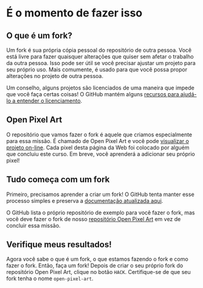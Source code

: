 # É o momento de fazer isso

## O que é um fork?

Um fork é sua própria cópia pessoal do repositório de outra pessoa. Você está livre para fazer quaisquer alterações que quiser sem afetar o trabalho da outra pessoa. Isso pode ser útil se você precisar ajustar um projeto para seu próprio uso. Mais comumente, é usado para que você possa propor alterações no projeto de outra pessoa.

Um conselho, alguns projetos são licenciados de uma maneira que impede que você faça certas coisas! O GitHub mantém alguns [recursos para ajudá-lo a entender o licenciamento](https://help.github.com/en/articles/licensing-a-repository).

## Open Pixel Art

O repositório que vamos fazer o fork é aquele que criamos especialmente para essa missão. É chamado de Open Pixel Art e você pode [visualizar o projeto on-line](https://open-pixel-art.com). Cada pixel desta página da Web foi colocado por alguém que concluiu este curso. Em breve, você aprenderá a adicionar seu próprio pixel!

## Tudo começa com um fork

Primeiro, precisamos aprender a criar um fork! O GitHub tenta manter esse processo simples e preserva a [documentação atualizada aqui](https://help.github.com/en/articles/fork-a-repo#fork-an-example-repository).

O GitHub lista o próprio repositório de exemplo para você fazer o fork, mas você deve fazer o fork de nosso [repositório Open Pixel Art](https://github.com/twilio-labs/open-pixel-art) em vez de concluir essa missão.

## Verifique meus resultados!

Agora você sabe o que é um fork, o que estamos fazendo o fork e como fazer o fork. Então, faça um fork! Depois de criar o seu próprio fork do repositório Open Pixel Art, clique no botão `HACK`. Certifique-se de que seu fork tenha o nome `open-pixel-art`.